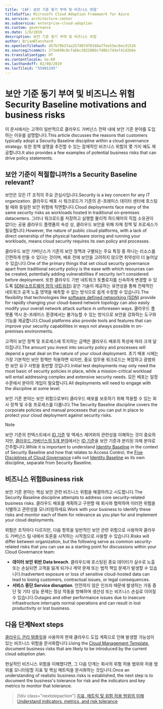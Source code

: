 ```yaml
---
title: 'CAF: 보안 기준 동기 부여 및 비즈니스 위험'
titleSuffix: Microsoft Cloud Adoption Framework for Azure
ms.service: architecture-center
ms.subservice: enterprise-cloud-adoption
ms.custom: governance
ms.date: 1/8/2019
description: 보안 기준 동기 부여 및 비즈니스 위험
author: BrianBlanchard
ms.openlocfilehash: d57b79b37aa257d07df0168a7fee53ec8ecd1526
ms.sourcegitcommit: 273e690c0cfabbc3822089c7d8bc743ef41d2b6e
ms.translationtype: HT
ms.contentlocale: ko-KR
ms.lasthandoff: 02/08/2019
ms.locfileid: "55901245"
---
```

# <a name="security-baseline-motivations-and-business-risks"></a><span data-ttu-id="79658-103">보안 기준 동기 부여 및 비즈니스 위험</span><span class="sxs-lookup"><span data-stu-id="79658-103">Security Baseline motivations and business risks</span></span>

<span data-ttu-id="79658-104">이 문서에서는 고객이 일반적으로 클라우드 거버넌스 전략 내에 보안 기준 분야를 도입하는 이유를 설명합니다.</span><span class="sxs-lookup"><span data-stu-id="79658-104">This article discusses the reasons that customers typically adopt a Security Baseline discipline within a cloud governance strategy.</span></span> <span data-ttu-id="79658-105">또한 정책 설명을 추진할 수 있는 잠재적인 비즈니스 위험의 몇 가지 예도 제공합니다.</span><span class="sxs-lookup"><span data-stu-id="79658-105">It also provides a few examples of potential business risks that can drive policy statements.</span></span>

<!-- markdownlint-disable MD026 -->

## <a name="is-a-security-baseline-relevant"></a><span data-ttu-id="79658-106">보안 기준이 적절합니까?</span><span class="sxs-lookup"><span data-stu-id="79658-106">Is a Security Baseline relevant?</span></span>

<span data-ttu-id="79658-107">보안은 모든 IT 조직의 주요 관심사입니다.</span><span class="sxs-lookup"><span data-stu-id="79658-107">Security is a key concern for any IT organization.</span></span> <span data-ttu-id="79658-108">클라우드 배포 시 워크로드가 기존의 온-프레미스 데이터 센터에 호스팅될 때와 동일한 보안 위험에 직면합니다.</span><span class="sxs-lookup"><span data-stu-id="79658-108">Cloud deployments face many of the same security risks as workloads hosted in traditional on-premises datacenters.</span></span> <span data-ttu-id="79658-109">그러나 워크로드를 저장하고 실행할 물리적 하드웨어의 직접 소유권이 없다는 공용 클라우드 플랫폼의 속성 상, 클라우드 보안을 위해 자체 정책 및 프로세스가 필요합니다.</span><span class="sxs-lookup"><span data-stu-id="79658-109">However, the nature of public cloud platforms, with a lack of direct ownership of the physical hardware storing and running your workloads, means cloud security requires its own policy and processes.</span></span>

<span data-ttu-id="79658-110">클라우드 보안 거버넌스가 기존의 보안 정책과 구별되는 주요 특징 중 하나는 리소스를 간편하게 만들 수 있다는 것이며, 배포 전에 보안을 고려하지 않으면 취약성이 더 늘어날 수 있습니다.</span><span class="sxs-lookup"><span data-stu-id="79658-110">One of the primary things that set cloud security governance apart from traditional security policy is the ease with which resources can be created, potentially adding vulnerabilities if security isn't considered before deployment.</span></span> <span data-ttu-id="79658-111">또한 클라우드 기반 네트워크 토폴로지를 신속하게 변경할 수 있도록 [SDN(소프트웨어 정의 네트워킹)](../../decision-guides/software-defined-network/overview.md) 같은 기술이 제공하는 유연성을 통해 전체적인 네트워크 공격 노출 영역을 예측할 수 없는 방식으로 쉽게 수정할 수 있습니다.</span><span class="sxs-lookup"><span data-stu-id="79658-111">The flexibility that technologies like [software defined networking (SDN)](../../decision-guides/software-defined-network/overview.md) provide for rapidly changing your cloud-based network topology can also easily modify your overall network attack surface in unforeseen ways.</span></span> <span data-ttu-id="79658-112">클라우드 플랫폼 역시 온-프레미스 환경에서는 불가능할 수 있는 방식으로 보안을 강화하는 도구와 기능을 제공합니다.</span><span class="sxs-lookup"><span data-stu-id="79658-112">Cloud platforms also provide tools and features that can improve your security capabilities in ways not always possible in on-premises environments.</span></span>

<span data-ttu-id="79658-113">고객이 보안 정책 및 프로세스에 투자하는 금액은 클라우드 배포의 특성에 따라 크게 달라집니다.</span><span class="sxs-lookup"><span data-stu-id="79658-113">The amount you invest into security policy and processes will depend a great deal on the nature of your cloud deployment.</span></span> <span data-ttu-id="79658-114">초기 배포 시에는 가장 기본적인 보안 정책만 적용하면 되지만, 중요 업무용 워크로드는 복잡하고 광범위한 보안 요구 사항을 동반할 것입니다.</span><span class="sxs-lookup"><span data-stu-id="79658-114">Initial test deployments may only need the most basic of security policies in place, while a mission-critical workload will entail addressing complex and extensive security needs.</span></span> <span data-ttu-id="79658-115">모든 배포는 일정 수준에서 분야의 개입이 필요합니다.</span><span class="sxs-lookup"><span data-stu-id="79658-115">All deployments will need to engage with the discipline at some level.</span></span>

<span data-ttu-id="79658-116">보안 기준 분야는 보안 위험으로부터 클라우드 배포를 보호하기 위해 적용할 수 있는 회사 정책 및 수동 프로세스를 다룹니다.</span><span class="sxs-lookup"><span data-stu-id="79658-116">The Security Baseline discipline covers the corporate policies and manual processes that you can put in place to protect your cloud deployment against security risks.</span></span>

> [!NOTE]
><span data-ttu-id="79658-117">보안 기준의 컨텍스트에서 [ID 기준](../identity-baseline/overview.md) 및 액세스 제어와의 관련성을 이해하는 것이 중요하지만, [클라우드 거버넌스의 5개 분야](../overview.md)에서는 [ID 기준](../identity-baseline/overview.md)을 보안 기준과 분리된 자체 분야로 간주합니다.</span><span class="sxs-lookup"><span data-stu-id="79658-117">While it is important to understand [Identity Baseline](../identity-baseline/overview.md) in the context of Security Baseline and how that relates to Access Control, the [Five Disciplines of Cloud Governance](../overview.md) calls out [Identity Baseline](../identity-baseline/overview.md) as its own discipline, separate from Security Baseline.</span></span>

## <a name="business-risk"></a><span data-ttu-id="79658-118">비즈니스 위험</span><span class="sxs-lookup"><span data-stu-id="79658-118">Business risk</span></span>

<span data-ttu-id="79658-119">보안 기준 분야는 핵심 보안 관련 비즈니스 위험을 해결하려고 시도합니다.</span><span class="sxs-lookup"><span data-stu-id="79658-119">The Security Baseline discipline attempts to address core security-related business risks.</span></span> <span data-ttu-id="79658-120">클라우드 배포를 계획하고 구현할 때 회사와 협력하여 이러한 위험을 식별하고 관련성을 모니터링하세요.</span><span class="sxs-lookup"><span data-stu-id="79658-120">Work with your business to identify these risks and monitor each of them for relevance as you plan for and implement your cloud deployments.</span></span>

<span data-ttu-id="79658-121">위험은 조직마다 다르지만, 다음 항목을 일반적인 보안 관련 위험으로 사용하여 클라우드 거버넌스 팀 내에서 토론을 시작하는 시작점으로 사용할 수 있습니다.</span><span class="sxs-lookup"><span data-stu-id="79658-121">Risks will differ between organization, but the following serve as common security-related risks that you can use as a starting point for discussions within your Cloud Governance team:</span></span>

- <span data-ttu-id="79658-122">**데이터 보안 위반**.</span><span class="sxs-lookup"><span data-stu-id="79658-122">**Data breach**.</span></span> <span data-ttu-id="79658-123">클라우드에 호스팅된 중요 데이터가 실수로 노출 또는 손실되면 고객을 잃게 되거나 계약 문제 또는 법적 책임 문제가 발생할 수 있습니다.</span><span class="sxs-lookup"><span data-stu-id="79658-123">Inadvertent exposure or loss of sensitive cloud-hosted data can lead to losing customers, contractual issues, or legal consequences.</span></span>
- <span data-ttu-id="79658-124">**서비스 중단**.</span><span class="sxs-lookup"><span data-stu-id="79658-124">**Service disruption**.</span></span> <span data-ttu-id="79658-125">안전하지 않은 인프라 때문에 발생하는 가동 중단 및 기타 성능 문제는 정상 작동을 방해하며 생산성 또는 비즈니스 손실로 이어질 수 있습니다.</span><span class="sxs-lookup"><span data-stu-id="79658-125">Outages and other performance issues due to insecure infrastructure interrupts normal operations and can result in lost productivity or lost business.</span></span>

## <a name="next-steps"></a><span data-ttu-id="79658-126">다음 단계</span><span class="sxs-lookup"><span data-stu-id="79658-126">Next steps</span></span>

<span data-ttu-id="79658-127">[클라우드 관리 템플릿](./template.md)을 사용하여 현재 클라우드 도입 계획으로 인해 발생할 가능성이 있는 비즈니스 위험을 문서화합니다.</span><span class="sxs-lookup"><span data-stu-id="79658-127">Using the [Cloud Management Template](./template.md), document business risks that are likely to be introduced by the current cloud adoption plan.</span></span>

<span data-ttu-id="79658-128">현실적인 비즈니스 위험을 이해했다면, 그 다음 단계는 회사의 위험 허용 범위와 허용 범위를 모니터링할 지표 및 핵심 메트릭을 문서화하는 것입니다.</span><span class="sxs-lookup"><span data-stu-id="79658-128">Once an understanding of realistic business risks is established, the next step is to document the business's tolerance for risk and the indicators and key metrics to monitor that tolerance.</span></span>

> [!div class="nextstepaction"]
> [<span data-ttu-id="79658-129">지표, 메트릭 및 위험 허용 범위의 이해</span><span class="sxs-lookup"><span data-stu-id="79658-129">Understand indicators, metrics, and risk tolerance</span></span>](./metrics-tolerance.md)
